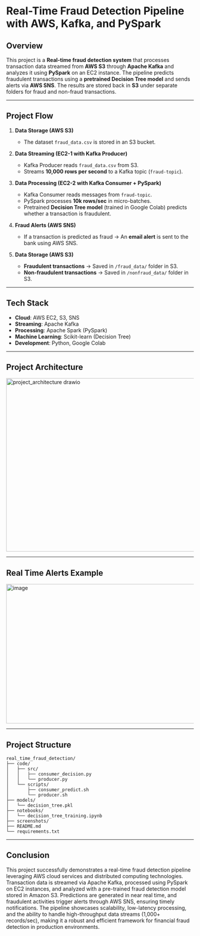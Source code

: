 # Real-Time Fraud Detection Pipeline with AWS, Kafka, and PySpark  

## Overview  
This project is a **Real-time fraud detection system** that processes transaction data streamed from **AWS S3** through **Apache Kafka** and analyzes it using **PySpark** on an EC2 instance. The pipeline predicts fraudulent transactions using a **pretrained Decision Tree model** and sends alerts via **AWS SNS**. The results are stored back in **S3** under separate folders for fraud and non-fraud transactions.  

---

## Project Flow  

1. **Data Storage (AWS S3)**  
   - The dataset `fraud_data.csv` is stored in an S3 bucket.  

2. **Data Streaming (EC2-1 with Kafka Producer)**  
   - Kafka Producer reads `fraud_data.csv` from S3.  
   - Streams **10,000 rows per second** to a Kafka topic (`fraud-topic`).  

3. **Data Processing (EC2-2 with Kafka Consumer + PySpark)**  
   - Kafka Consumer reads messages from `fraud-topic`.  
   - PySpark processes **10k rows/sec** in micro-batches.  
   - Pretrained **Decision Tree model** (trained in Google Colab) predicts whether a transaction is fraudulent.  

4. **Fraud Alerts (AWS SNS)**  
   - If a transaction is predicted as fraud → An **email alert** is sent to the bank using AWS SNS.  

5. **Data Storage (AWS S3)**  
   - **Fraudulent transactions** → Saved in `/fraud_data/` folder in S3.  
   - **Non-fraudulent transactions** → Saved in `/nonfraud_data/` folder in S3.  

---

## Tech Stack  

- **Cloud**: AWS EC2, S3, SNS  
- **Streaming**: Apache Kafka  
- **Processing**: Apache Spark (PySpark)  
- **Machine Learning**: Scikit-learn (Decision Tree)  
- **Development**: Python, Google Colab  

---

## Project Architecture  

<img width="827" height="465" alt="project_architecture drawio" src="https://github.com/user-attachments/assets/e9b862a8-1ef4-4ca3-b810-028bcb4f68cd" />

--- 

## Real Time Alerts Example
<img width="593" height="374" alt="image" src="https://github.com/user-attachments/assets/2f387223-1cf6-4f15-877d-32e7246f6b1b" />

---

## Project Structure

```plaintext
real_time_fraud_detection/
├── code/                      
│   ├── src/                  
│   │   ├── consumer_decision.py  
│   │   └── producer.py           
│   └── scripts/              
│       ├── consumer_predict.sh    
│       └── producer.sh            
├── models/                    
│   └── decision_tree.pkl          
├── notebooks/                 
│   └── decision_tree_training.ipynb  
├── screenshots/               
├── README.md                 
└── requirements.txt         
```

---

## Conclusion

This project successfully demonstrates a real-time fraud detection pipeline leveraging AWS cloud services and distributed computing technologies. Transaction data is streamed via Apache Kafka, processed using PySpark on EC2 instances, and analyzed with a pre-trained fraud detection model stored in Amazon S3. Predictions are generated in near real time, and fraudulent activities trigger alerts through AWS SNS, ensuring timely notifications. The pipeline showcases scalability, low-latency processing, and the ability to handle high-throughput data streams (1,000+ records/sec), making it a robust and efficient framework for financial fraud detection in production environments.
